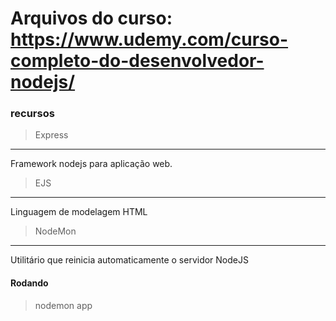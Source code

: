 # Arquivos do curso: https://www.udemy.com/curso-completo-do-desenvolvedor-nodejs/

### recursos
> Express
***
Framework nodejs para aplicação web.

> EJS
***
Linguagem de modelagem HTML

> NodeMon
***
Utilitário que reinicia automaticamente o servidor NodeJS
#### Rodando
> nodemon app

